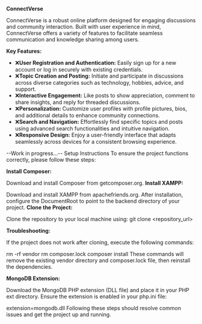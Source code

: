 **ConnectVerse**

ConnectVerse is a robust online platform designed for engaging discussions and community interaction. Built with user experience in mind, ConnectVerse offers a variety of features to facilitate seamless communication and knowledge sharing among users.

**Key Features:**
- ❌**User Registration and Authentication:** Easily sign up for a new account or log in securely with existing credentials.
- ❌**Topic Creation and Posting:** Initiate and participate in discussions across diverse categories such as technology, hobbies, advice, and support.
- ❌**Interactive Engagement:** Like posts to show appreciation, comment to share insights, and reply for threaded discussions.
- ❌**Personalization:** Customize user profiles with profile pictures, bios, and additional details to enhance community connections.
- ❌**Search and Navigation:** Effortlessly find specific topics and posts using advanced search functionalities and intuitive navigation.
- ❌**Responsive Design:** Enjoy a user-friendly interface that adapts seamlessly across devices for a consistent browsing experience.

--Work in progress...--
Setup Instructions
To ensure the project functions correctly, please follow these steps:

**Install Composer:**

Download and install Composer from getcomposer.org.
**Install XAMPP:**

Download and install XAMPP from apachefriends.org.
After installation, configure the DocumentRoot to point to the backend directory of your project.
**Clone the Project:**

Clone the repository to your local machine using:
git clone <repository_url>

**Troubleshooting:**

If the project does not work after cloning, execute the following commands:

rm -rf vendor
rm composer.lock
composer install
These commands will remove the existing vendor directory and composer.lock file, then reinstall the dependencies.

**MongoDB Extension:**

Download the MongoDB PHP extension (DLL file) and place it in your PHP ext directory.
Ensure the extension is enabled in your php.ini file:

extension=mongodb.dll
Following these steps should resolve common issues and get the project up and running.

